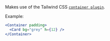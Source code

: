 Makes use of the Tailwind CSS [`container plugin`](https://tailwindcss.com/docs/container).

Example:

```jsx
<Container padding>
  <Card bg="grey" h={12} />
</Container>
```
